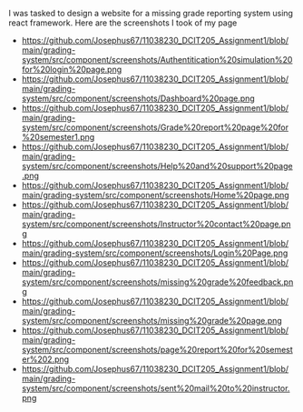 I was tasked to design a website for a missing grade reporting system using react framework.
Here are the screenshots I took of my page
   * https://github.com/Josephus67/11038230_DCIT205_Assignment1/blob/main/grading-system/src/component/screenshots/Authentitication%20simulation%20for%20login%20page.png
   * https://github.com/Josephus67/11038230_DCIT205_Assignment1/blob/main/grading-system/src/component/screenshots/Dashboard%20page.png
   * https://github.com/Josephus67/11038230_DCIT205_Assignment1/blob/main/grading-system/src/component/screenshots/Grade%20report%20page%20for%20semester1.png
   * https://github.com/Josephus67/11038230_DCIT205_Assignment1/blob/main/grading-system/src/component/screenshots/Help%20and%20support%20page.png
   * https://github.com/Josephus67/11038230_DCIT205_Assignment1/blob/main/grading-system/src/component/screenshots/Home%20page.png
   * https://github.com/Josephus67/11038230_DCIT205_Assignment1/blob/main/grading-system/src/component/screenshots/Instructor%20contact%20page.png
   * https://github.com/Josephus67/11038230_DCIT205_Assignment1/blob/main/grading-system/src/component/screenshots/Login%20Page.png
   * https://github.com/Josephus67/11038230_DCIT205_Assignment1/blob/main/grading-system/src/component/screenshots/missing%20grade%20feedback.png
   * https://github.com/Josephus67/11038230_DCIT205_Assignment1/blob/main/grading-system/src/component/screenshots/missing%20grade%20page.png
   * https://github.com/Josephus67/11038230_DCIT205_Assignment1/blob/main/grading-system/src/component/screenshots/page%20report%20for%20semester%202.png
   * https://github.com/Josephus67/11038230_DCIT205_Assignment1/blob/main/grading-system/src/component/screenshots/sent%20mail%20to%20instructor.png
